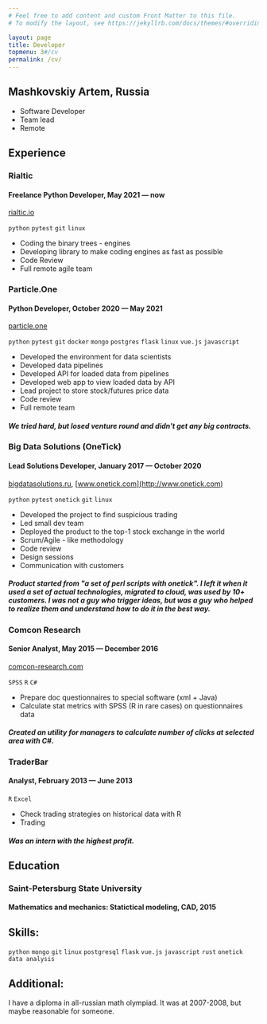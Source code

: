 ```yaml
---
# Feel free to add content and custom Front Matter to this file.
# To modify the layout, see https://jekyllrb.com/docs/themes/#overriding-theme-defaults

layout: page
title: Developer
topmenu: 3#/cv
permalink: /cv/
---
```

## Mashkovskiy Artem, Russia

* Software Developer
* Team lead
* Remote

## Experience

### Rialtic
#### Freelance Python Developer, May 2021 — now
[rialtic.io](https://rialtic.io/)

`python` `pytest` `git` `linux`

* Coding the binary trees - engines
* Developing library to make coding engines as fast as possible
* Code Review
* Full remote agile team

### Particle.One
#### Python Developer, October 2020 — May 2021
[particle.one](http://particle.one)

`python` `pytest` `git` `docker` `mongo` `postgres` `flask` `linux` `vue.js` `javascript`

* Developed the environment for data scientists
* Developed data pipelines
* Developed API for loaded data from pipelines
* Developed web app to view loaded data by API
* Lead project to store stock/futures price data
* Code review
* Full remote team

##### We tried hard, but losed venture round and didn't get any big contracts.

### Big Data Solutions (OneTick)
#### Lead Solutions Developer, January 2017 — October 2020
[bigdatasolutions.ru](http://bigdatasolutions.ru), [www.onetick.com](http://www.onetick.com)

`python` `pytest` `onetick` `git` `linux`

* Developed the project to find suspicious trading
* Led small dev team
* Deployed the product to the top-1 stock exchange in the world
* Scrum/Agile - like methodology
* Code review
* Design sessions
* Communication with customers

##### Product started from "a set of perl scripts with onetick". I left it when it used a set of actual technologies, migrated to cloud, was used by 10+ customers. I was not a guy who trigger ideas, but was a guy who helped to realize them and understand how to do it in the best way.

### Comcon Research
#### Senior Analyst, May 2015 — December 2016
[comcon-research.com](http://comcon-research.com)

`SPSS` `R` `C#`

* Prepare doc questionnaires to special software (xml + Java)
* Calculate stat metrics with SPSS (R in rare cases) on questionnaires data

##### Created an utility for managers to calculate number of clicks at selected area with C\#.

### TraderBar
#### Analyst, February 2013 — June 2013

`R` `Excel`

* Check trading strategies on historical data with R
* Trading

##### Was an intern with the highest profit.

## Education

### Saint-Petersburg State University
#### Mathematics and mechanics: Statictical modeling, CAD, 2015

## Skills:
`python` `mongo` `git` `linux` `postgresql` `flask` `vue.js` `javascript` `rust` `onetick` `data analysis`

## Additional:
I have a diploma in all-russian math olympiad. It was at 2007-2008, but maybe reasonable for 
someone.

